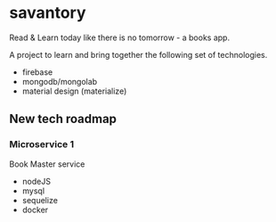 # savantory
Read &amp; Learn today like there is no tomorrow - a books app.

A project to learn and bring together the following set of technologies.
- firebase
- mongodb/mongolab
- material design (materialize)

## New tech roadmap
### Microservice 1
Book Master service
- nodeJS
- mysql
- sequelize
- docker
